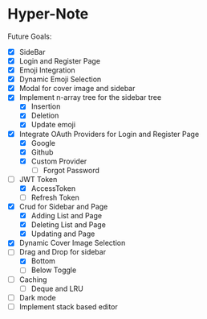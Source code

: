# Hyper-Note

Future Goals:

- [x] SideBar
- [x] Login and Register Page
- [x] Emoji Integration
- [x] Dynamic Emoji Selection
- [x] Modal for cover image and sidebar
- [x] Implement n-array tree for the sidebar tree
    - [x] Insertion
    - [x] Deletion
    - [x] Update emoji
- [x] Integrate OAuth Providers for Login and Register Page
    - [x] Google
    - [x] Github
    - [x] Custom Provider
        - [ ] Forgot Password
- [ ] JWT Token
    - [x] AccessToken
    - [ ] Refresh Token
- [x] Crud for Sidebar and Page
    - [x] Adding List and Page 
    - [x] Deleting List and Page
    - [x] Updating and Page 
- [x] Dynamic Cover Image Selection
- [ ] Drag and Drop for sidebar
    - [x] Bottom
    - [ ] Below Toggle
- [ ] Caching
    - [ ] Deque and LRU
- [ ] Dark mode
- [ ] Implement stack based editor